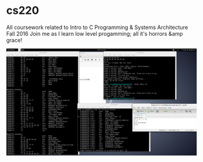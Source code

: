 # cs220
All coursework related to Intro to C Programming &amp; Systems Architecture Fall 2016
Join me as I learn low level progamming; all it's horrors &amp grace!

![alt tag](https://github.com/pwatter1/cs220/blob/master/projects/project2/Screenshot%20-%2010272016%20-%2012:15:37%20PM.png)
